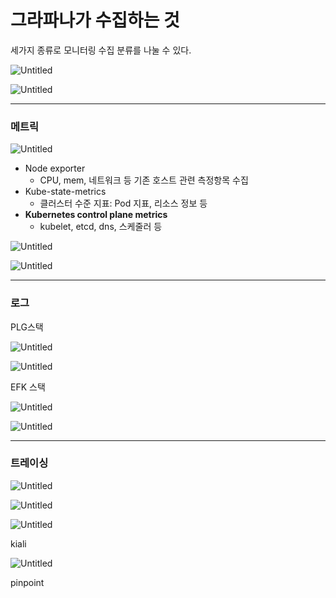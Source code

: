# 그라파나가 수집하는 것

세가지 종류로 모니터링 수집 분류를 나눌 수 있다.

![Untitled](그라파나가-수집하는것_img/Untitled.png)

![Untitled](그라파나가-수집하는것_img/Untitled%201.png)

---

### 메트릭

![Untitled](그라파나가-수집하는것_img/Untitled%202.png)

- Node exporter
    - CPU, mem, 네트워크 등 기존 호스트 관련 측정항목 수집
- Kube-state-metrics
    - 클러스터 수준 지표: Pod 지표, 리소스 정보 등
- **Kubernetes control plane metrics**
    - kubelet, etcd, dns, 스케줄러 등

![Untitled](그라파나가-수집하는것_img/Untitled%203.png)

![Untitled](그라파나가-수집하는것_img/Untitled%204.png)

---

### 로그

PLG스택

![Untitled](그라파나가-수집하는것_img/Untitled%205.png)

![Untitled](그라파나가-수집하는것_img/Untitled%206.png)

EFK 스택

![Untitled](그라파나가-수집하는것_img/Untitled%207.png)

![Untitled](그라파나가-수집하는것_img/Untitled%208.png)

---

### 트레이싱

![Untitled](그라파나가-수집하는것_img/Untitled%209.png)

![Untitled](그라파나가-수집하는것_img/Untitled%2010.png)

![Untitled](그라파나가-수집하는것_img/Untitled%2011.png)

kiali

![Untitled](그라파나가-수집하는것_img/Untitled%2012.png)

pinpoint